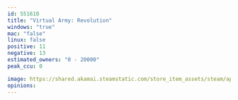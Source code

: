 ```yaml
---
id: 551610
title: "Virtual Army: Revolution"
windows: "true"
mac: "false"
linux: false
positive: 11
negative: 13
estimated_owners: "0 - 20000"
peak_ccu: 0

image: https://shared.akamai.steamstatic.com/store_item_assets/steam/apps/551610/header.jpg?t=1582837564
opinions:
---
```

